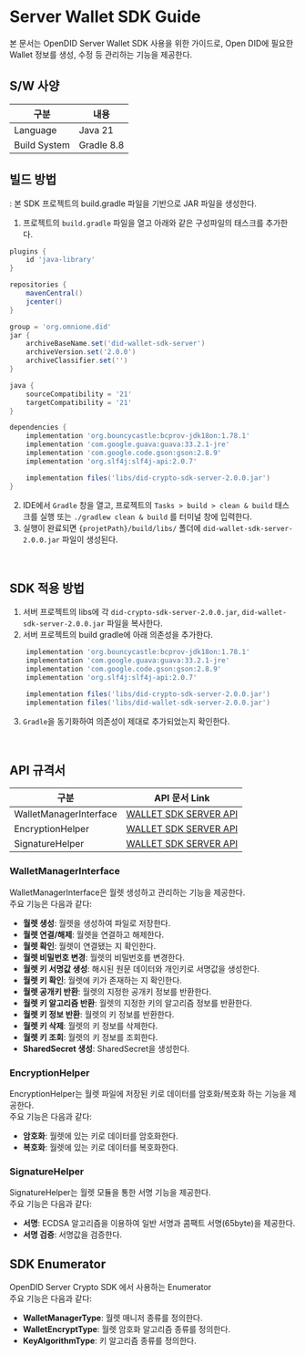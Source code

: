 # Server Wallet SDK Guide
본 문서는 OpenDID Server Wallet SDK 사용을 위한 가이드로, Open DID에 필요한 Wallet 정보를 생성, 수정 등 관리하는 기능을 제공한다.


## S/W 사양
| 구분 | 내용                |
|------|----------------------------|
| Language  | Java 21|
| Build System  | Gradle 8.8 |

## 빌드 방법
: 본 SDK 프로젝트의 build.gradle 파일을 기반으로 JAR 파일을 생성한다.
1. 프로젝트의 `build.gradle` 파일을 열고 아래와 같은 구성파일의 태스크를 추가한다.

```groovy
plugins {
    id 'java-library'
}

repositories {
    mavenCentral()
    jcenter()
}

group = 'org.omnione.did'
jar {
    archiveBaseName.set('did-wallet-sdk-server') 
    archiveVersion.set('2.0.0')
    archiveClassifier.set('') 
}

java {
	sourceCompatibility = '21'
	targetCompatibility = '21'
}

dependencies {
    implementation 'org.bouncycastle:bcprov-jdk18on:1.78.1'
    implementation 'com.google.guava:guava:33.2.1-jre'
    implementation 'com.google.code.gson:gson:2.8.9'
    implementation 'org.slf4j:slf4j-api:2.0.7'

    implementation files('libs/did-crypto-sdk-server-2.0.0.jar')
}

```

2. IDE에서 `Gradle` 창을 열고, 프로젝트의 `Tasks > build > clean & build` 태스크를 실행 또는 `./gradlew clean & build` 를 터미널 창에 입력한다.
3. 실행이 완료되면 `{projetPath}/build/libs/` 폴더에 `did-wallet-sdk-server-2.0.0.jar` 파일이 생성된다.


<br>

## SDK 적용 방법
1. 서버 프로젝트의 libs에 각 `did-crypto-sdk-server-2.0.0.jar`, `did-wallet-sdk-server-2.0.0.jar` 파일을 복사한다.
2. 서버 프로젝트의 build gradle에 아래 의존성을 추가한다.

```groovy
    implementation 'org.bouncycastle:bcprov-jdk18on:1.78.1'
    implementation 'com.google.guava:guava:33.2.1-jre'
    implementation 'com.google.code.gson:gson:2.8.9'
    implementation 'org.slf4j:slf4j-api:2.0.7'

    implementation files('libs/did-crypto-sdk-server-2.0.0.jar')
    implementation files('libs/did-wallet-sdk-server-2.0.0.jar')
```
3. `Gradle`을 동기화하여 의존성이 제대로 추가되었는지 확인한다.

<br>

## API 규격서
| 구분 | API 문서 Link |
|------|----------------------------|
| WalletManagerInterface  | [WALLET SDK SERVER API](../../docs/api/WALLET_SDK_SERVER_API_ko.md)  |
| EncryptionHelper  | [WALLET SDK SERVER API](../../docs/api/WALLET_SDK_SERVER_API_ko.md)  |
| SignatureHelper  | [WALLET SDK SERVER API](../../docs/api/WALLET_SDK_SERVER_API_ko.md)  |

### WalletManagerInterface
WalletManagerInterface은 월렛 생성하고 관리하는 기능을 제공한다.<br>주요 기능은 다음과 같다:

* <b>월렛 생성</b>: 월렛을 생성하여 파일로 저장한다.
* <b>월렛 연결/해제</b>: 월렛을 연결하고 해제한다.
* <b>월렛 확인</b>: 월렛이 연결됐는 지 확인한다.
* <b>월렛 비밀번호 변경</b>: 월렛의 비밀번호를 변경한다.
* <b>월렛 키 서명값 생성</b>: 해시된 원문 데이터와 개인키로 서명값을 생성한다.
* <b>월렛 키 확인</b>: 월렛에 키가 존재하는 지 확인한다.
* <b>월렛 공개키 반환</b>: 월렛의 지정한 공개키 정보를 반환한다.
* <b>월렛 키 알고리즘 반환</b>: 월렛의 지정한 키의 알고리즘 정보를 반환한다.
* <b>월렛 키 정보 반환</b>: 월렛의 키 정보를 반환한다.
* <b>월렛 키 삭제</b>: 월렛의 키 정보를 삭제한다.
* <b>월렛 키 조회</b>: 월렛의 키 정보를 조회한다.
* <b>SharedSecret 생성</b>: SharedSecret을 생성한다.



### EncryptionHelper
EncryptionHelper는 월렛 파일에 저장된 키로 데이터를 암호화/복호화 하는 기능을 제공한다.<br>
주요 기능은 다음과 같다:

* <b>암호화</b>: 월렛에 있는 키로 데이터를 암호화한다.
* <b>복호화</b>: 월렛에 있는 키로 데이터를 복호화한다.
  
### SignatureHelper
SignatureHelper는 월렛 모듈을 통한 서명 기능을 제공한다.<br>
주요 기능은 다음과 같다:

* <b>서명</b>: ECDSA 알고리즘을 이용하여 일반 서명과 콤팩트 서명(65byte)을 제공한다.
* <b>서명 검증</b>: 서명값을 검증한다.

## SDK Enumerator
OpenDID Server Crypto SDK 에서 사용하는 Enumerator<br>
주요 기능은 다음과 같다:

* <b>WalletManagerType</b>: 월렛 매니저 종류를 정의한다.
* <b>WalletEncryptType</b>: 월렛 암호화 알고리즘 종류를 정의한다.
* <b>KeyAlgorithmType</b>: 키 알고리즘 종류를 정의한다.
